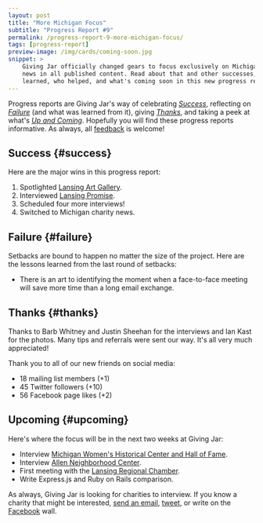 ```yaml
---
layout: post
title: "More Michigan Focus"
subtitle: "Progress Report #9"
permalink: /progress-report-9-more-michigan-focus/
tags: [progress-report]
preview-image: /img/cards/coming-soon.jpg
snippet: >
    Giving Jar officially changed gears to focus exclusively on Michigan charity
    news in all published content. Read about that and other successes, lessons
    learned, who helped, and what's coming soon in this new progress report.
---
```


Progress reports are Giving Jar's way of celebrating *[Success][1]*, reflecting on *[Failure][2]* (and what was learned from it), giving *[Thanks][3]*, and taking a peek at what's *[Up and Coming][4]*. Hopefully you will find these progress reports informative. As always, all [feedback][5] is welcome!

## Success {#success}

Here are the major wins in this progress report:

1. Spotlighted [Lansing Art Gallery][8].
2. Interviewed [Lansing Promise][9].
3. Scheduled four more interviews!
4. Switched to Michigan charity news.

## Failure {#failure}

Setbacks are bound to happen no matter the size of the project. Here are the lessons learned from the last round of setbacks:

* There is an art to identifying the moment when a face-to-face meeting will save more time than a long email exchange.

## Thanks {#thanks}

Thanks to Barb Whitney and Justin Sheehan for the interviews and Ian Kast for the photos. Many tips and referrals were sent our way. It's all very much appreciated!

Thank you to all of our new friends on social media:

* 18 mailing list members (+1)
* 45 Twitter followers (+10)
* 56 Facebook page likes (+2)

## Upcoming {#upcoming}

Here's where the focus will be in the next two weeks at Giving Jar:

* Interview [Michigan Women's Historical Center and Hall of Fame][10].
* Interview [Allen Neighborhood Center][11].
* First meeting with the [Lansing Regional Chamber][12].
* Write Express.js and Ruby on Rails comparison.

As always, Giving Jar is looking for charities to interview. If you know a charity that might be interested, [send an email][5], [tweet][6], or write on the [Facebook][7] wall.



[1]: #success "Success Section"
[2]: #failure "Failure Section"
[3]: #thanks "Thanks Section"
[4]: #upcoming "Upcoming Section"
[5]: mailto:hello@givingjar.org "Email Giving Jar"
[6]: https://twitter.com/givingjar "Giving Jar on Twitter"
[7]: https://www.facebook.com/givingjarorg "Giving Jar on Facebook"
[8]: http://blog.givingjar.org/charity-spotlight-lansing-art-gallery/ "Lansing Art Gallery Spotlight"
[9]: http://www.lansingpromise.org/ "Lansing Promise Homepage"
[10]: http://www.michiganwomenshalloffame.org/ "Michigan Women's Historical Center and Hall of Fame Homepage"
[11]: http://allenneighborhoodcenter.org/ "Allen Neighborhood Center Homepage"
[12]: http://www.lansingchamber.org/ "Lansing Regional Chamber of Commerce Homepage"
